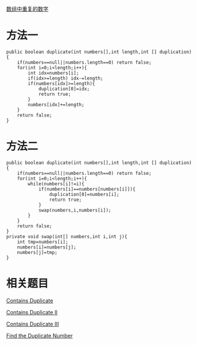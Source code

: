 [数组中重复的数字](https://www.nowcoder.com/practice/623a5ac0ea5b4e5f95552655361ae0a8?tpId=13&tqId=11203&tPage=1&rp=1&ru=/ta/coding-interviews&qru=/ta/coding-interviews/question-ranking) 

# 方法一 

    public boolean duplicate(int numbers[],int length,int [] duplication) {
        if(numbers==null||numbers.length==0) return false;
        for(int i=0;i<length;i++){
            int idx=numbers[i];
            if(idx>=length) idx-=length;
            if(numbers[idx]>=length){
                duplication[0]=idx;
                return true;
            }
            numbers[idx]+=length;
        }
        return false;
    }


# 方法二

    public boolean duplicate(int numbers[],int length,int [] duplication) {
        if(numbers==null||numbers.length==0) return false;
        for(int i=0;i<length;i++){
            while(numbers[i]!=i){
                if(numbers[i]==numbers[numbers[i]]){
                    duplication[0]=numbers[i];
                    return true;
                }
                swap(numbers,i,numbers[i]);
            }
        }
        return false;
    }
    private void swap(int[] numbers,int i,int j){
        int tmp=numbers[i];
        numbers[i]=numbers[j];
        numbers[j]=tmp;
    }

# 相关题目

[Contains Duplicate](https://leetcode.com/problems/contains-duplicate/)

[Contains Duplicate II](https://leetcode.com/problems/contains-duplicate-ii/)

[Contains Duplicate III](https://leetcode.com/problems/contains-duplicate-iii/)

[Find the Duplicate Number](https://leetcode.com/problems/find-the-duplicate-number/)
